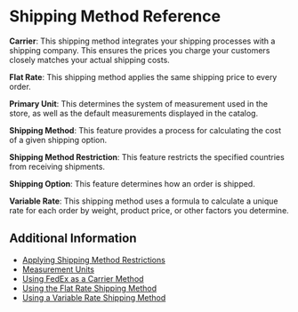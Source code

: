 # Shipping Method Reference

**Carrier**: This shipping method integrates your shipping processes with a shipping company. This ensures the prices you charge your customers closely matches your actual shipping costs.

**Flat Rate**: This shipping method applies the same shipping price to every order.

**Primary Unit**: This determines the system of measurement used in the store, as well as the default measurements displayed in the catalog.

**Shipping Method**: This feature provides a process for calculating the cost of a given shipping option.

**Shipping Method Restriction**: This feature restricts the specified countries from receiving shipments.

**Shipping Option**: This feature determines how an order is shipped.

**Variable Rate**: This shipping method uses a formula to calculate a unique rate for each order by weight, product price, or other factors you determine.

## Additional Information

* [Applying Shipping Method Restrictions](../sales/applying-shipping-method-restrictions.md)
* [Measurement Units](../sales/measurement-units.md)
* [Using FedEx as a Carrier Method](../sales/using-fedex-as-a-carrier-method.md)
* [Using the Flat Rate Shipping Method](../sales/using-the-flat-rate-shipping-method.md)
* [Using a Variable Rate Shipping Method](../sales/using-the-variable-rate-shipping-method.md)
  